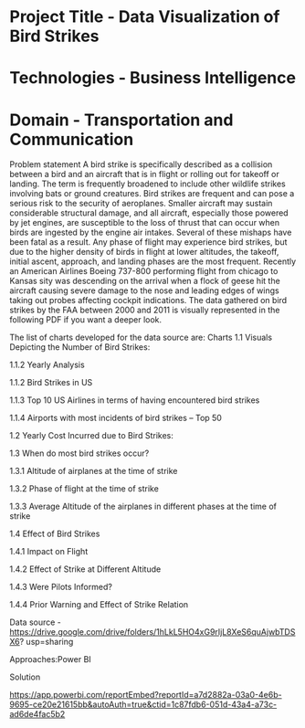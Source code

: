 #  Project Title - Data Visualization of Bird Strikes
#  Technologies - Business Intelligence
#  Domain       - Transportation and Communication

Problem statement
A bird strike is specifically described as a collision between a bird and an aircraft that is in flight or rolling out for takeoff or landing. The term is frequently broadened to include other wildlife strikes involving bats or ground creatures. Bird strikes are frequent and can pose a serious risk to the security of aeroplanes. Smaller aircraft may sustain considerable structural damage, and all aircraft, especially those powered by jet engines, are susceptible to the loss of thrust that can occur when birds are ingested by the engine air intakes. Several of these mishaps have been fatal as a result.
Any phase of flight may experience bird strikes, but due to the higher density of birds in flight at lower altitudes, the takeoff, initial ascent, approach, and landing phases are the most frequent. Recently an American Airlines Boeing 737-800 performing flight from chicago to Kansas sity was descending on the arrival when a flock of geese hit the aircraft causing severe damage to the nose and leading edges of wings taking out probes affecting cockpit indications. The data gathered on bird strikes by the FAA between 2000 and 2011 is visually represented in the following PDF if you want a deeper look.

The list of charts developed for the data source are:
Charts
1.1 Visuals Depicting the Number of Bird Strikes:

1.1.2 Yearly Analysis

1.1.2 Bird Strikes in US

1.1.3 Top 10 US Airlines in terms of having encountered bird strikes

1.1.4 Airports with most incidents of bird strikes – Top 50

1.2 Yearly Cost Incurred due to Bird Strikes:

1.3 When do most bird strikes occur?

1.3.1 Altitude of airplanes at the time of strike

1.3.2 Phase of flight at the time of strike

1.3.3 Average Altitude of the airplanes in different phases at the time of strike

1.4 Effect of Bird Strikes

1.4.1 Impact on Flight

1.4.2 Effect of Strike at Different Altitude

1.4.3 Were Pilots Informed?

1.4.4 Prior Warning and Effect of Strike Relation

Data source - 
https://drive.google.com/drive/folders/1hLkL5HO4xG9rIjL8XeS6quAjwbTDSX6?
usp=sharing

Approaches:Power BI

Solution

https://app.powerbi.com/reportEmbed?reportId=a7d2882a-03a0-4e6b-9695-ce20e21615bb&autoAuth=true&ctid=1c87fdb6-051d-43a4-a73c-ad6de4fac5b2
